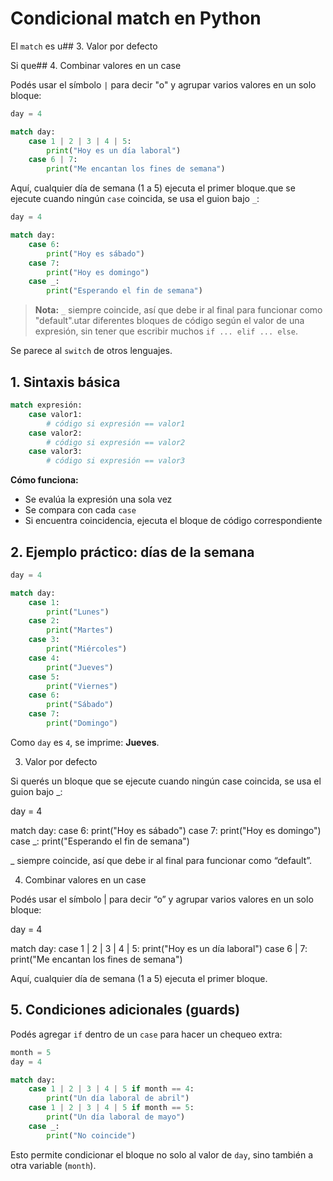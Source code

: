 # Condicional match en Python

El `match` es u## 3. Valor por defecto

Si que## 4. Combinar valores en un case

Podés usar el símbolo `|` para decir "o" y agrupar varios valores en un solo bloque:

```python
day = 4

match day:
    case 1 | 2 | 3 | 4 | 5:
        print("Hoy es un día laboral")
    case 6 | 7:
        print("Me encantan los fines de semana")
```

Aquí, cualquier día de semana (1 a 5) ejecuta el primer bloque.que se ejecute cuando ningún `case` coincida, se usa el guion bajo `_`:

```python
day = 4

match day:
    case 6:
        print("Hoy es sábado")
    case 7:
        print("Hoy es domingo")
    case _:
        print("Esperando el fin de semana")
```

> **Nota:** `_` siempre coincide, así que debe ir al final para funcionar como "default".utar diferentes bloques de código según el valor de una expresión, sin tener que escribir muchos `if ... elif ... else`.

Se parece al `switch` de otros lenguajes.

## 1. Sintaxis básica

```python
match expresión:
    case valor1:
        # código si expresión == valor1
    case valor2:
        # código si expresión == valor2
    case valor3:
        # código si expresión == valor3
```

**Cómo funciona:**

- Se evalúa la expresión una sola vez
- Se compara con cada `case`
- Si encuentra coincidencia, ejecuta el bloque de código correspondiente

## 2. Ejemplo práctico: días de la semana

```python
day = 4

match day:
    case 1:
        print("Lunes")
    case 2:
        print("Martes")
    case 3:
        print("Miércoles")
    case 4:
        print("Jueves")
    case 5:
        print("Viernes")
    case 6:
        print("Sábado")
    case 7:
        print("Domingo")
```

Como `day` es `4`, se imprime: **Jueves**.

3. Valor por defecto

Si querés un bloque que se ejecute cuando ningún case coincida, se usa el guion bajo _:

day = 4

match day:
    case 6:
        print("Hoy es sábado")
    case 7:
        print("Hoy es domingo")
    case _:
        print("Esperando el fin de semana")


_ siempre coincide, así que debe ir al final para funcionar como “default”.

4. Combinar valores en un case

Podés usar el símbolo | para decir “o” y agrupar varios valores en un solo bloque:

day = 4

match day:
    case 1 | 2 | 3 | 4 | 5:
        print("Hoy es un día laboral")
    case 6 | 7:
        print("Me encantan los fines de semana")


Aquí, cualquier día de semana (1 a 5) ejecuta el primer bloque.

## 5. Condiciones adicionales (guards)

Podés agregar `if` dentro de un `case` para hacer un chequeo extra:

```python
month = 5
day = 4

match day:
    case 1 | 2 | 3 | 4 | 5 if month == 4:
        print("Un día laboral de abril")
    case 1 | 2 | 3 | 4 | 5 if month == 5:
        print("Un día laboral de mayo")
    case _:
        print("No coincide")
```

Esto permite condicionar el bloque no solo al valor de `day`, sino también a otra variable (`month`).